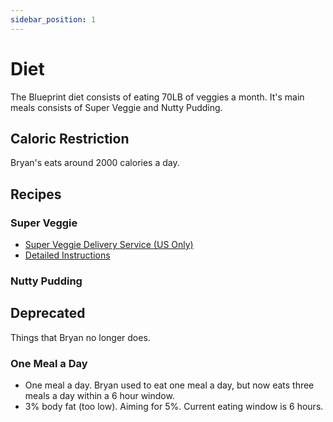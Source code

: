 ```yaml
---
sidebar_position: 1
---
```


# Diet

The Blueprint diet consists of eating 70LB of veggies a month. It's main meals consists of Super Veggie and Nutty Pudding.

## Caloric Restriction

Bryan's eats around 2000 calories a day.

## Recipes

### Super Veggie

- [Super Veggie Delivery Service (US Only)](https://superveggie.delivery)
- [Detailed Instructions](https://docs.google.com/document/d/1XXM5WAXMAOE-S9-evt_PWfuiqWfM9zq8qU066y-i4gU/edit#heading=h.c87o0o46wwru)

### Nutty Pudding

## Deprecated

Things that Bryan no longer does.

### One Meal a Day

- One meal a day. Bryan used to eat one meal a day, but now eats three meals a day within a 6 hour window.
- 3% body fat (too low). Aiming for 5%. Current eating window is 6 hours.

